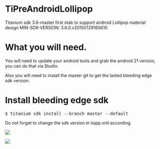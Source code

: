 # TiPreAndroidLollipop
Titanium sdk 3.6-master first stab to support android Lollipop material design
MIN-SDK-VERSION: 3.6.0.v20150129165610

# What you will need.
You will need to update your android tools and grab the android 21 version, you can do that via Studio.

Also you will need to install the master git to get the lasted bleeding edge sdk version:
# Install bleeding edge sdk
<pre>$ titanium sdk install --branch master --default</pre>

Do not forget to change the sdk version in tiapp.xml according.


![](https://s3.amazonaws.com/f.cl.ly/items/3o3M1G47070C06263k2B/Image%202015-01-21%20at%2012.34.47%20AM.png)

![](https://s3.amazonaws.com/f.cl.ly/items/0c1c300N2I3r3w331T2p/Image%202015-01-21%20at%2012.45.37%20AM.png)


